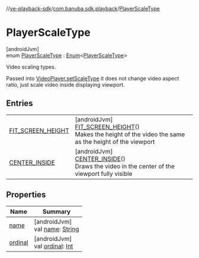 //[ve-playback-sdk](../../../index.md)/[com.banuba.sdk.playback](../index.md)/[PlayerScaleType](index.md)

# PlayerScaleType

[androidJvm]\
enum [PlayerScaleType](index.md) : [Enum](https://kotlinlang.org/api/latest/jvm/stdlib/kotlin/-enum/index.html)&lt;[PlayerScaleType](index.md)&gt; 

Video scaling types.

Passed into [VideoPlayer.setScaleType](../-video-player/set-scale-type.md) it does not change video aspect ratio, just scale video inside displaying viewport.

## Entries

| | |
|---|---|
| [FIT_SCREEN_HEIGHT](-f-i-t_-s-c-r-e-e-n_-h-e-i-g-h-t/index.md) | [androidJvm]<br>[FIT_SCREEN_HEIGHT](-f-i-t_-s-c-r-e-e-n_-h-e-i-g-h-t/index.md)()<br>Makes the height of the video the same as the height of the viewport |
| [CENTER_INSIDE](-c-e-n-t-e-r_-i-n-s-i-d-e/index.md) | [androidJvm]<br>[CENTER_INSIDE](-c-e-n-t-e-r_-i-n-s-i-d-e/index.md)()<br>Draws the video in the center of the viewport fully visible |

## Properties

| Name | Summary |
|---|---|
| [name](../-player-seek-strategy/-f-a-s-t/index.md#-372974862%2FProperties%2F1203721431) | [androidJvm]<br>val [name](../-player-seek-strategy/-f-a-s-t/index.md#-372974862%2FProperties%2F1203721431): [String](https://kotlinlang.org/api/latest/jvm/stdlib/kotlin/-string/index.html) |
| [ordinal](../-player-seek-strategy/-f-a-s-t/index.md#-739389684%2FProperties%2F1203721431) | [androidJvm]<br>val [ordinal](../-player-seek-strategy/-f-a-s-t/index.md#-739389684%2FProperties%2F1203721431): [Int](https://kotlinlang.org/api/latest/jvm/stdlib/kotlin/-int/index.html) |
